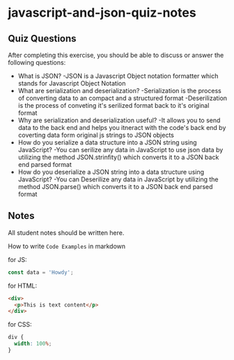 # javascript-and-json-quiz-notes

## Quiz Questions

After completing this exercise, you should be able to discuss or answer the following questions:

- What is JSON?
  -JSON is a Javascript Object notation formatter which stands for Javascript Object Notation
- What are serialization and deserialization?
  -Serialization is the process of converting data to an compact and a structured format
  -Deserilization is the process of conveting it's serilized format back to it's original format
- Why are serialization and deserialization useful?
  -It allows you to send data to the back end and helps you itneract with the code's back end by coverting data form original js strings to JSON objects
- How do you serialize a data structure into a JSON string using JavaScript?
  -You can serilize any data in JavaScript to use json data by utilizing the method JSON.strinfity() which converts it to a JSON back end parsed format
- How do you deserialize a JSON string into a data structure using JavaScript?
  -You can Deserilize any data in JavaScript by utilizing the method JSON.parse() which converts it to a JSON back end parsed format

## Notes

All student notes should be written here.

How to write `Code Examples` in markdown

for JS:

```javascript
const data = 'Howdy';
```

for HTML:

```html
<div>
  <p>This is text content</p>
</div>
```

for CSS:

```css
div {
  width: 100%;
}
```
